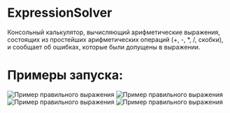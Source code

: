 # ExpressionSolver
Консольный калькулятор, вычисляющий арифметические выражения, состоящих из простейших арифметических операций (+, -, *, /, скобки), и сообщает об ошибках, которые были допущены в выражении.
# Примеры запуска:
![Пример правильного выражения](https://i.ibb.co/p1WCyp4/2020-05-17-23-10-36.png)
![Пример правильного выражения](https://i.ibb.co/3fYzMKZ/2020-05-17-23-10-26.png)
![Пример правильного выражения](https://i.ibb.co/Jkp8rc0/2020-05-17-23-10-20.png)
![Пример правильного выражения](https://i.ibb.co/tLzcyf8/2020-05-17-23-10-14.png)
